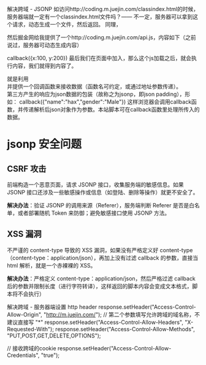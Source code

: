 解决跨域 - JSONP
如访问http://coding.m.juejin.com/classindex.html的时候，服务器端就一定有一个classindex.html文件吗？—— 不一定，服务器可以拿到这个请求，动态生成一个文件，然后返回。 同理，<script src="http://coding.m.juejin.com/api.js">也不一定加载一个服务器端的静态文件，服务器也可以动态生成文件并返回


例如我们的网站和掘金网，肯定不是一个域。我们需要掘金网提供一个接口，供我们来获取。首先，我们在自己的页面这样定义

<script>
window.callback = function (data) {
    // 这是我们跨域得到信息
    console.log(data)
}
</script>
然后掘金网给我提供了一个http://coding.m.juejin.com/api.js，内容如下（之前说过，服务器可动态生成内容）

callback({x:100, y:200})
最后我们在页面中加入<script src="http://coding.m.juejin.com/api.js"></script>，那么这个js加载之后，就会执行内容，我们就得到内容了。

就是利用<script>标签没有跨域限制的“漏洞”来达到与第三方通讯的目的。当需要通讯时，本站脚本创建一个<script>元素，地址指向第三方的API网址，形如：     <script src="http://www.example.net/api?param1=1&param2=2"></script>     
并提供一个回调函数来接收数据（函数名可约定，或通过地址参数传递）。     
第三方产生的响应为json数据的包装（故称之为jsonp，即json padding），形如：     callback({"name":"hax","gender":"Male"})     这样浏览器会调用callback函数，并传递解析后json对象作为参数。本站脚本可在callback函数里处理所传入的数据。

# jsonp 安全问题

## CSRF 攻击

前端构造一个恶意页面，请求 JSONP 接口，收集服务端的敏感信息。如果 JSONP 接口还涉及一些敏感操作或信息（如登陆、删除等操作）就更不安全了。

**解决办法**：验证 JSONP 的调用来源（Referer），服务端判断 Referer 是否是白名单，或者部署随机 Token 来防御；避免敏感接口使用 JSONP 方法。

## XSS 漏洞

不严谨的 content-type 导致的 XSS 漏洞，如果没有严格定义好 content-type（content-type：application/json），再加上没有过滤 callback 的参数，直接当 html 解析，就是一个赤裸裸的 XSS。

**解决办法**：严格定义 content-type：application/json，然后严格过滤 callback 后的参数并限制长度（进行字符转译），这样返回的脚本内容会变成文本格式，脚本将不会执行）




解决跨域 - 服务器端设置 http header
response.setHeader("Access-Control-Allow-Origin", "http://m.juejin.com/");  // 第二个参数填写允许跨域的域名称，不建议直接写 "*"
response.setHeader("Access-Control-Allow-Headers", "X-Requested-With");
response.setHeader("Access-Control-Allow-Methods", "PUT,POST,GET,DELETE,OPTIONS");

// 接收跨域的cookie
response.setHeader("Access-Control-Allow-Credentials", "true");